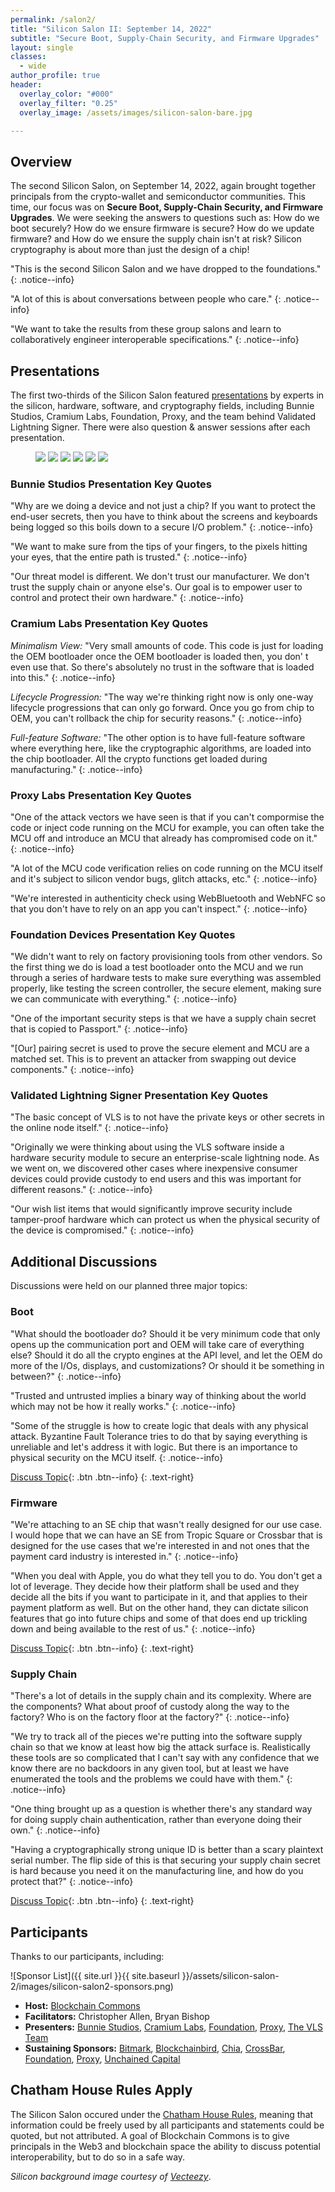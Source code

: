 ```yaml
---
permalink: /salon2/
title: "Silicon Salon II: September 14, 2022"
subtitle: "Secure Boot, Supply-Chain Security, and Firmware Upgrades"
layout: single
classes:
  - wide
author_profile: true
header:
  overlay_color: "#000"
  overlay_filter: "0.25"
  overlay_image: /assets/images/silicon-salon-bare.jpg

---
```


## Overview

The second Silicon Salon, on September 14, 2022, again brought together principals from the crypto-wallet and semiconductor communities. This time, our focus was on **Secure Boot, Supply-Chain Security, and Firmware Upgrades**. We were seeking the answers to questions such as: How do we boot securely? How do we ensure firmware is secure? How do we update firmware? and How do we ensure the supply chain isn't at risk? Silicon cryptography is about more than just the design of a chip!

"This is the second Silicon Salon and we have dropped to the foundations."
{: .notice--info}

"A lot of this is about conversations between people who care."
{: .notice--info}

"We want to take the results from these group salons and learn to collaboratively engineer interoperable specifications."
{: .notice--info}

## Presentations

The first two-thirds of the Silicon Salon featured [presentations](/salon2/presentations/) by experts in the silicon, hardware, software, and cryptography fields, including Bunnie Studios, Cramium Labs, Foundation, Proxy, and the team behind Validated Lightning Signer. There were also question & answer sessions after each presentation.

<figure class="third">
	<a href="https://www.siliconsalon.info/salon2/presentations/"><img src="/assets/silicon-salon-2/presentations/silicon-salon-presentation.jpg"></a>
	<a href="https://www.siliconsalon.info/salon2/presentations/"><img src="/assets/silicon-salon-2/presentations/bunnie-studios-presentation.png"></a>
	<a href="https://www.siliconsalon.info/salon2/presentations/"><img src="/assets/silicon-salon-2/presentations/cramium-presentation.jpg"></a>
	<a href="https://www.siliconsalon.info/salon2/presentations/"><img src="/assets/silicon-salon-2/presentations/foundation-presentation.jpg"></a>
	<a href="https://www.siliconsalon.info/salon2/presentations/"><img src="/assets/silicon-salon-2/presentations/proxy-presentation.jpg"></a>
	<a href="https://www.siliconsalon.info/salon2/presentations/"><img src="/assets/silicon-salon-2/presentations/vls-presentation.jpg"></a>
</figure>

### Bunnie Studios Presentation Key Quotes

"Why are we doing a device and not just a  chip? If you want to protect the end-user secrets, then you have to think about the screens and keyboards being logged so this boils down to a secure I/O problem."
{: .notice--info}

"We want to make sure from the tips of your fingers, to the pixels hitting your eyes, that the entire path is trusted."
{: .notice--info}

"Our threat model is different. We don't trust our manufacturer. We don't trust the supply chain or anyone else's. Our goal is to empower user to control and protect their own hardware."
{: .notice--info}

### Cramium Labs Presentation Key Quotes

_Minimalism View:_ "Very small amounts of code. This code is just for loading the OEM bootloader once the OEM bootloader is loaded then, you don' t even use that. So there's absolutely no trust in the software that is loaded into this."
{: .notice--info}

_Lifecycle Progression:_ "The way we're thinking right now is only one-way lifecycle progressions that can only go forward. Once you go from chip to OEM, you can't rollback the chip for security reasons."
{: .notice--info}

_Full-feature Software:_ "The other option is to have full-feature software where everything here, like the cryptographic algorithms, are loaded into the chip bootloader. All the crypto functions get loaded during manufacturing."
{: .notice--info}

### Proxy Labs Presentation Key Quotes

"One of the attack vectors we have seen is that if you can't compormise the code or inject code running on the MCU for example, you can often take the MCU off and introduce an MCU that already has compromised code on it."
{: .notice--info}

"A lot of the MCU code verification relies on code running on the MCU itself and it's subject to silicon vendor bugs, glitch attacks, etc."
{: .notice--info}

"We're interested in authenticity check using WebBluetooth and WebNFC so that you don't have to rely on an app you can't inspect."
{: .notice--info}

### Foundation Devices Presentation Key Quotes

"We didn't want to rely on factory provisioning tools from other vendors. So the first thing we do is load a test bootloader onto the MCU and we run through a series of hardware tests to make sure everything was assembled properly, like testing the screen controller, the secure element, making sure we can communicate with everything."
{: .notice--info}

"One of the important security steps is that we have a supply chain secret that is copied to Passport."
{: .notice--info}

"[Our] pairing secret is used to prove the secure element and MCU are a matched set. This is to prevent an attacker from swapping out device components."
{: .notice--info}

### Validated Lightning Signer Presentation Key Quotes

"The basic concept of VLS is to not have the private keys or other secrets in the online node itself."
{: .notice--info}

"Originally we were thinking about using the VLS software inside a hardware security module to secure an enterprise-scale lightning node. As we went on, we discovered other cases where inexpensive consumer devices could provide custody to end users and this was important for different reasons."
{: .notice--info}

"Our wish list items that would significantly improve security include tamper-proof hardware which can protect us when the physical security of the device is compromised."
{: .notice--info}

## Additional Discussions

Discussions were held on our planned three major topics:

### Boot

"What should the bootloader do? Should it be very minimum code that only opens up the communication port and OEM will take care of everything else? Should it do all the crypto engines at the API level, and let the OEM do more of the I/Os, displays, and customizations? Or should it be something in between?"
{: .notice--info}

"Trusted and untrusted implies a binary way of thinking about the world which may not be how it really works."
{: .notice--info}

"Some of the struggle is how to create logic that deals with any physical attack. Byzantine Fault Tolerance tries to do that by saying everything is unreliable and let's address it with logic. But there is an importance to physical security on the MCU itself.
{: .notice--info}

[Discuss Topic](https://github.com/BlockchainCommons/Airgapped-Wallet-Community/discussions/90){: .btn .btn--info}
{: .text-right}

### Firmware

"We're attaching to an SE chip that wasn't really designed for our use case. I would hope that we can have an SE from Tropic Square or Crossbar that is designed for the use cases that we're interested in and not ones that the payment card industry is interested in."
{: .notice--info}

"When you deal with Apple, you do what they tell you to do. You don't get a lot of leverage. They decide how their platform shall be used and they decide all the bits if you want to participate in it, and that applies to their payment platform as well. But on the other hand, they can dictate silicon features that go into future chips and some of that does end up trickling down and being available to the rest of us."
{: .notice--info}

[Discuss Topic](https://github.com/BlockchainCommons/Airgapped-Wallet-Community/discussions/90){: .btn .btn--info}
{: .text-right}

### Supply Chain

"There's a lot of details in the supply chain and its complexity. Where are the components? What about proof of custody along the way to the factory? Who is on the factory floor at the factory?"
{: .notice--info}

"We try to track all of the pieces we're putting into the software supply chain so that we know at least how big the attack surface is. Realistically these tools are so complicated that I can't say with any confidence that we know there are no backdoors in any given tool, but at least we have enumerated the tools and the problems we could have with them."
{: .notice--info}

"One thing brought up as a question is whether there's any standard way for doing supply chain authentication, rather than everyone doing their own."
{: .notice--info}

"Having a cryptographically strong unique ID is better than a scary plaintext serial number. The flip side of this is that securing your supply chain secret is hard because you need it on the manufacturing line, and how do you protect that?"
{: .notice--info}

[Discuss Topic](https://github.com/BlockchainCommons/Airgapped-Wallet-Community/discussions/90){: .btn .btn--info}
{: .text-right}

## Participants

Thanks to our participants, including:

![Sponsor List]({{ site.url }}{{ site.baseurl }}/assets/silicon-salon-2/images/silicon-salon2-sponsors.png)

* **Host:** [Blockchain Commons](https://www.blockchaincommons.com/)
* **Facilitators:** Christopher Allen, Bryan Bishop
* **Presenters:** [Bunnie Studios](https://www.bunniestudios.com/), [Cramium Labs](https://www.cramiumlabs.com/), [Foundation](https://foundationdevices.com/), [Proxy](https://www.proxy.com/), [The VLS Team](https://gitlab.com/lightning-signer/validating-lightning-signer)
* **Sustaining Sponsors:** [Bitmark](https://bitmark.com/), [Blockchainbird](https://github.com/blockchainbird/bird), [Chia](https://www.chia.net/), [CrossBar](https://www.crossbar-inc.com/), [Foundation](https://foundationdevices.com/), [Proxy](https://www.proxy.com/), [Unchained Capital](https://unchained.com/)

## Chatham House Rules Apply

The Silicon Salon occured under the [Chatham House Rules](https://www.chathamhouse.org/about-us/chatham-house-rule), meaning that information could be freely used by all participants and statements could be quoted, but not attributed. A goal of Blockchain Commons is to give principals in the Web3 and blockchain space the ability to discuss potential interoperability, but to do so in a safe way.

_Silicon background image courtesy of  [Vecteezy](https://www.vecteezy.com/vector-art/344822-printed-circuit-board-vector-illustration)_.
